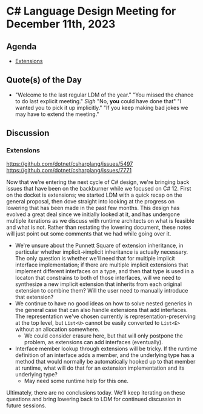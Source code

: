 # C# Language Design Meeting for December 11th, 2023

## Agenda

- [Extensions](#extensions)

## Quote(s) of the Day

- "Welcome to the last regular LDM of the year." "You missed the chance to do last explicit meeting." *Sigh* "No, **you** could have done that" "I wanted you to pick it up implicitly."
  "If you keep making bad jokes we may have to extend the meeting."

## Discussion

### Extensions

https://github.com/dotnet/csharplang/issues/5497
https://github.com/dotnet/csharplang/issues/7771  

Now that we're entering the next cycle of C# design, we're bringing back issues that have been on the backburner while we focused on C# 12. First on the docket is extensions; we started
LDM with a quick recap on the general proposal, then dove straight into looking at the progress on lowering that has been made in the past few months. This design has evolved a great deal
since we initially looked at it, and has undergone multiple iterations as we discuss with runtime architects on what is feasible and what is not. Rather than restating the lowering document,
these notes will just point out some comments that we had while going over it.

* We're unsure about the Punnett Square of extension inheritance, in particular whether implicit->implicit inheritance is actually necessary. The only question is whether we'll need that
  for multiple implicit interface implementation; if there are multiple implicit extensions that implement different interfaces on a type, and then that type is used in a locaton that
  constrains to both of those interfaces, will we need to synthesize a new implicit extension that inherits from each original extension to combine them? Will the user need to manually
  introduce that extension?
* We continue to have no good ideas on how to solve nested generics in the general case that can also handle extensions that add interfaces. The representation we've chosen currently
  is representation-preserving at the top level, but `List<U>` cannot be easily converted to `List<E>` without an allocation somewhere.
    * We could consider erasure here, but that will only postpone the problem, as extensions can add interfaces (eventually).
* Interface member lookup through extensions will be tricky. If the runtime definition of an interface adds a member, and the underlying type has a method that would normally be automatically
  hooked up to that member at runtime, what will do that for an extension implementation and its underlying type?
    * May need some runtime help for this one.

Ultimately, there are no conclusions today. We'll keep iterating on these questions and bring lowering back to LDM for continued discussion in future sessions.
